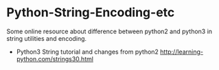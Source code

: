 # Python-String-Encoding-etc
Some online resource about difference between python2 and python3 in string utilities and encoding.

- Python3 String tutorial and changes from python2 http://learning-python.com/strings30.html

